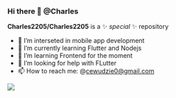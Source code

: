 ### Hi there 👋 @Charles


**Charles2205/Charles2205** is a ✨ _special_ ✨ repository 



- 🔭 I’m interseted in  mobile app development
- 🌱 I’m currently learning Flutter and Nodejs
- 👯 I’m learning Frontend for the moment
- 🤔 I’m looking for help with FLutter 
- 📫 How to reach me: @cewudzie0@gmail.com

<img src="{https://img.shields.io/badge/Node.js-339933?style=for-the-badge&logo=nodedotjs&logoColor=white}" />
